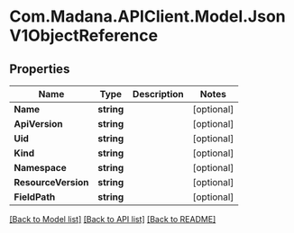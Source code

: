 
# Com.Madana.APIClient.Model.JsonV1ObjectReference

## Properties

Name | Type | Description | Notes
------------ | ------------- | ------------- | -------------
**Name** | **string** |  | [optional] 
**ApiVersion** | **string** |  | [optional] 
**Uid** | **string** |  | [optional] 
**Kind** | **string** |  | [optional] 
**Namespace** | **string** |  | [optional] 
**ResourceVersion** | **string** |  | [optional] 
**FieldPath** | **string** |  | [optional] 

[[Back to Model list]](../README.md#documentation-for-models)
[[Back to API list]](../README.md#documentation-for-api-endpoints)
[[Back to README]](../README.md)

